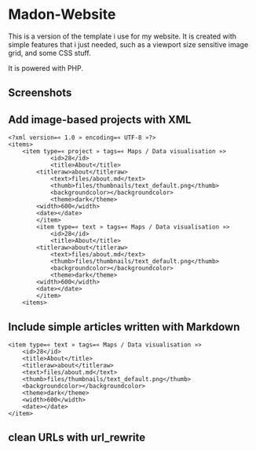 # Madon-Website

This is a version of the template i use for my website. It is created with simple features that i just needed, such as a viewport size sensitive image grid, and some CSS stuff.

It is powered with PHP.

## Screenshots

## Add image-based projects with XML

	<?xml version=« 1.0 » encoding=« UTF-8 »?>
	<items>
		<item type=« project » tags=« Maps / Data visualisation »>
	    		<id>28</id>
        		<title>About</title>
			<titleraw>about</titleraw>
        		<text>files/about.md</text>
        		<thumb>files/thumbnails/text_default.png</thumb>
        		<backgroundcolor></backgroundcolor>
        		<theme>dark</theme>
			<width>600</width>
			<date></date>
    		</item>
    		<item type=« text » tags=« Maps / Data visualisation »>
	    		<id>28</id>
        		<title>About</title>
			<titleraw>about</titleraw>
        		<text>files/about.md</text>
        		<thumb>files/thumbnails/text_default.png</thumb>
        		<backgroundcolor></backgroundcolor>
        		<theme>dark</theme>
			<width>600</width>
			<date></date>
    		</item>
    	<items>
		

## Include simple articles written with Markdown

	<item type=« text » tags=« Maps / Data visualisation »>
	    <id>28</id>
        <title>About</title>
        <titleraw>about</titleraw>
        <text>files/about.md</text>
        <thumb>files/thumbnails/text_default.png</thumb>
        <backgroundcolor></backgroundcolor>
        <theme>dark</theme>
		<width>600</width>
		<date></date>
    </item>

## clean URLs with url_rewrite
